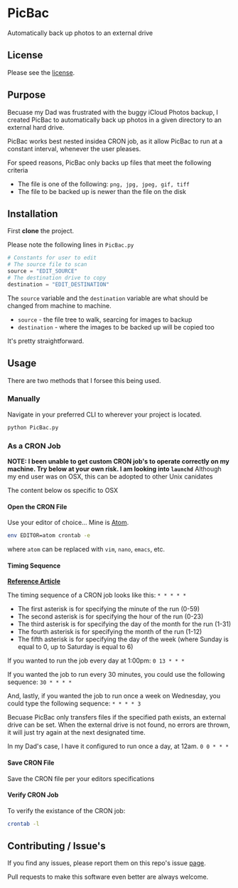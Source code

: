 # PicBac
Automatically back up photos to an external drive

## License
Please see the [license](https://github.com/steventhanna/PicBac/blob/master/LICENSE).

## Purpose
Becuase my Dad was frustrated with the buggy iCloud Photos backup, I created PicBac to automatically back up photos in a given directory to an external hard drive.

PicBac works best nested insidea CRON job, as it allow PicBac to run at a constant interval, whenever the user pleases.

For speed reasons, PicBac only backs up files that meet the following criteria
- The file is one of the following: `png, jpg, jpeg, gif, tiff`
- The file to be backed up is newer than the file on the disk

## Installation
First **clone** the project.

Please note the following lines in `PicBac.py`

```python
# Constants for user to edit
# The source file to scan
source = "EDIT_SOURCE"
# The destination drive to copy
destination = "EDIT_DESTINATION"
```

The `source` variable and the `destination` variable are what should be changed from machine to machine.
- `source` - the file tree to walk, searcing for images to backup
- `destination` - where the images to be backed up will be copied too

It's pretty straightforward.

## Usage
There are two methods that I forsee this being used.

### Manually
Navigate in your preferred CLI to wherever your project is located.

```bash
python PicBac.py
```

### As a CRON Job
**NOTE: I been unable to get custom CRON job's to operate correctly on my machine.  Try below at your own risk.  I am looking into `launchd`**
Although my end user was on OSX, this can be adopted to other Unix canidates

The content below os specific to OSX

#### Open the CRON File
Use your editor of choice... Mine is [Atom](http://atom.io).

```bash
env EDITOR=atom crontab -e
```

where `atom` can be replaced with `vim`, `nano`, `emacs`, etc.

#### Timing Sequence
[**Reference Article**](http://www.techradar.com/us/how-to/computing/apple/terminal-101-creating-cron-jobs-1305651)

The timing sequence of a CRON job looks like this: `* * * * *`
- The first asterisk is for specifying the minute of the run (0-59)
- The second asterisk is for specifying the hour of the run (0-23)
- The third asterisk is for specifying the day of the month for the run (1-31)
- The fourth asterisk is for specifying the month of the run (1-12)
- The fifth asterisk is for specifying the day of the week (where Sunday is equal to 0, up to Saturday is equal to 6)

If you wanted to run the job every day at 1:00pm: `0 13 * * *`

If you wanted the job to run every 30 minutes, you could use the following sequence: `30 * * * *`

And, lastly, if you wanted the job to run once a week on Wednesday, you could type the following sequence: `* * * * 3`

Becuase PicBac only transfers files if the specified path exists, an external drive can be set.  When the external drive is not found, no errors are thrown, it will just try again at the next designated time.

In my Dad's case, I have it configured to run once a day, at 12am. `0 0 * * *`

#### Save CRON File
Save the CRON file per your editors specifications

#### Verify CRON Job
To verify the existance of the CRON job:

```bash
crontab -l
```

## Contributing / Issue's
If you find any issues, please report them on this repo's issue [page](https://github.com/steventhanna/PicBac/issues).

Pull requests to make this software even better are always welcome.
